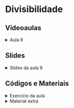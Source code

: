 Divisibilidade
====================================

## Videoaulas

<details>
    <summary>Aula 9</summary>
<iframe width="672" height="378" src="https://www.youtube.com/embed/r7VcmaduP38" title="YouTube video player" frameborder="0" allow="accelerometer; autoplay; clipboard-write; encrypted-media; gyroscope; picture-in-picture" allowfullscreen></iframe></details>

## Slides

<details>
    <summary>Slides da aula 9</summary>

<iframe src="https://docs.google.com/presentation/d/1u5ORJE7n6_1hzeJryiXXbTTAf1L3-40oIoz0UyNqJNU/embed?start=false&loop=false&delayms=60000" frameborder="0" width="672" height="378" allowfullscreen="true" mozallowfullscreen="true" webkitallowfullscreen="true"></iframe>
</details>

## Códigos e Materiais

<details>
    <summary>Exercício da aula</summary>

<div markdown=1>

- [AtCoDeer and Election Report](https://atcoder.jp/contests/abc046/tasks/arc062_a)([_Resolução_](code/046c.cpp))
- [A x B + C](https://atcder.jp/contests/abc179/tasks/abc179_c)([_Resolução_](code/179c.cpp))
- [Walk on Multiplication Table](https://atcoder.jp/contests/abc144/tasks/abc144_c)([_Resolução_](code/144c.cpp))
- [Almost All Divisors](https://codeforces.com/problemset/problem/1165/D)([_Resolução_](code/1165d.cpp))
 
</div>

</details>

<details>
    <summary>Material extra</summary>

<div markdown=1>

- [Repositório do Prof. Edson Alves](https://github.com/edsomjr/TEP/tree/master/Matematica)
- [Euclidean algorithm for computing the greatest common divisor](https://cp-algorithms.com/algebra/euclid-algorithm.html)

</div>
</details>
